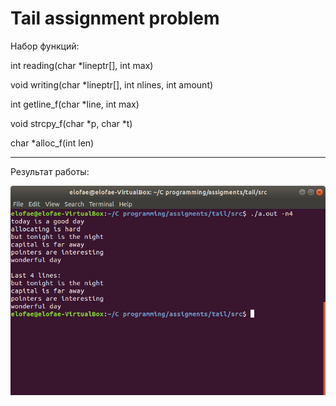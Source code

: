 # Tail assignment problem

Набор функций:

int reading(char *lineptr[], int max)

void writing(char *lineptr[], int nlines, int amount)

int getline_f(char *line, int max)

void strcpy_f(char *p, char *t)

char *alloc_f(int len)
_______________________________________________________________________________

Результат работы:

![result1](https://github.com/ellofae/C-programms/blob/main/tail/imgs/Screenshot%20from%202023-02-02%2020-34-01.png?raw=true)

